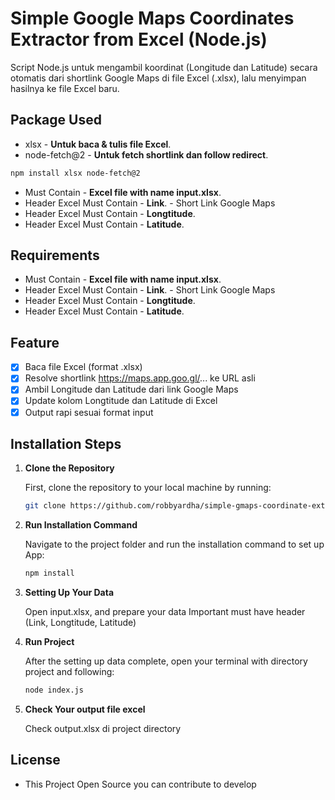 # Simple Google Maps Coordinates Extractor from Excel (Node.js)

Script Node.js untuk mengambil koordinat (Longitude dan Latitude) secara otomatis dari shortlink Google Maps di file Excel (.xlsx), lalu menyimpan hasilnya ke file Excel baru.

## Package Used

- xlsx - **Untuk baca & tulis file Excel**.
- node-fetch@2 - **Untuk fetch shortlink dan follow redirect**.

```bash
npm install xlsx node-fetch@2
```

- Must Contain - **Excel file with name input.xlsx**.
- Header Excel Must Contain - **Link**. - Short Link Google Maps
- Header Excel Must Contain - **Longtitude**.
- Header Excel Must Contain - **Latitude**.

## Requirements

- Must Contain - **Excel file with name input.xlsx**.
- Header Excel Must Contain - **Link**. - Short Link Google Maps
- Header Excel Must Contain - **Longtitude**.
- Header Excel Must Contain - **Latitude**.

## Feature

- [x] Baca file Excel (format .xlsx)
- [x] Resolve shortlink https://maps.app.goo.gl/... ke URL asli
- [x] Ambil Longitude dan Latitude dari link Google Maps
- [x] Update kolom Longtitude dan Latitude di Excel
- [x] Output rapi sesuai format input

## Installation Steps

1. **Clone the Repository**

   First, clone the repository to your local machine by running:

   ```bash
   git clone https://github.com/robbyardha/simple-gmaps-coordinate-extractor.git
   ```

2. **Run Installation Command**

   Navigate to the project folder and run the installation command to set up App:

   ```bash
   npm install

   ```

3. **Setting Up Your Data**

   Open input.xlsx, and prepare your data
   Important must have header (Link, Longtitude, Latitude)

4. **Run Project**

   After the setting up data complete, open your terminal with directory project and following:

   ```bash
   node index.js

   ```

5. **Check Your output file excel**

   Check output.xlsx di project directory

## License

- This Project Open Source you can contribute to develop
